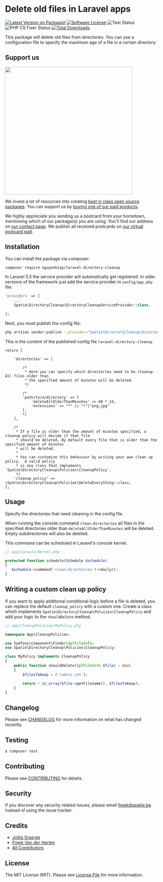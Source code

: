 # Delete old files in Laravel apps

[![Latest Version on Packagist](https://img.shields.io/packagist/v/spatie/laravel-directory-cleanup.svg?style=flat-square)](https://packagist.org/packages/spatie/laravel-directory-cleanup)
[![Software License](https://img.shields.io/badge/license-MIT-brightgreen.svg?style=flat-square)](LICENSE.md)
![Test Status](https://img.shields.io/github/workflow/status/spatie/laravel-directory-cleanup/run-tests?label=tests)
![PHP CS Fixer Status](https://img.shields.io/github/workflow/status/spatie/laravel-directory-cleanup/Check%20&%20fix%20styling?label=code%20style)
[![Total Downloads](https://img.shields.io/packagist/dt/spatie/laravel-directory-cleanup.svg?style=flat-square)](https://packagist.org/packages/spatie/laravel-directory-cleanup)

This package will delete old files from directories. You can use a configuration file to specify the maximum age of a file in a certain directory.

## Support us

[<img src="https://github-ads.s3.eu-central-1.amazonaws.com/laravel-directory-cleanup.jpg?t=1" width="419px" />](https://spatie.be/github-ad-click/laravel-directory-cleanup)

We invest a lot of resources into creating [best in class open source packages](https://spatie.be/open-source). You can support us by [buying one of our paid products](https://spatie.be/open-source/support-us).

We highly appreciate you sending us a postcard from your hometown, mentioning which of our package(s) you are using. You'll find our address on [our contact page](https://spatie.be/about-us). We publish all received postcards on [our virtual postcard wall](https://spatie.be/open-source/postcards).

## Installation

You can install the package via composer:

``` bash
composer require nguyenhiep/laravel-directory-cleanup
```

In Laravel 5.5 the service provider will automatically get registered. In older versions of the framework just add the service provider in `config/app.php` file:

```php
'providers' => [
    ...
    Spatie\DirectoryCleanup\DirectoryCleanupServiceProvider::class,

];
```
Next, you must publish the config file:

```bash
php artisan vendor:publish --provider="Spatie\DirectoryCleanup\DirectoryCleanupServiceProvider"
```
This is the content of the published config file `laravel-directory-cleanup`

```
return [

    'directories' => [

        /*
         * Here you can specify which directories need to be cleanup. All files older than
         * the specified amount of minutes will be deleted.
         */

        /*
        'path/to/a/directory' => [
            'deleteAllOlderThanMinutes' => 60 * 24,
            'extensions' => "*" // "*"|"png,jpg"
        ],
        */
    ],

    /*
     * If a file is older than the amount of minutes specified, a cleanup policy will decide if that file
     * should be deleted. By default every file that is older than the specified amount of minutes
     * will be deleted.
     *
     * You can customize this behaviour by writing your own clean up policy.  A valid policy
     * is any class that implements `Spatie\DirectoryCleanup\Policies\CleanupPolicy`.
     */
    'cleanup_policy' => \Spatie\DirectoryCleanup\Policies\DeleteEverything::class,
];
```

## Usage

Specify the directories that need cleaning in the config file.

When running the console command `clean:directories` all files in the specified directories older than `deleteAllOlderThanMinutes` will be deleted. Empty subdirectories will also be deleted.

This command can be scheduled in Laravel's console kernel.

```php
// app/Console/Kernel.php

protected function schedule(Schedule $schedule)
{
   $schedule->command('clean:directories')->daily();
}

```

## Writing a custom clean up policy

If you want to apply additional conditional logic before a file is deleted, you can replace the default `cleanup_policy` with a custom one.
Create a class which implements `Spatie\DirectoryCleanup\Policies\CleanupPolicy` and add your logic to the `shouldDelete` method.

```php
// app/CleanupPolicies/MyPolicy.php

namespace App\CleanupPolicies;

use Symfony\Component\Finder\SplFileInfo;
use Spatie\DirectoryCleanup\Policies\CleanupPolicy;

class MyPolicy implements CleanupPolicy
{
    public function shouldDelete(SplFileInfo $file) : bool
    {
        $filesToKeep = ['robots.txt'];

        return ! in_array($file->getFilename(), $filesToKeep);
    }
}
```

## Changelog

Please see [CHANGELOG](CHANGELOG.md) for more information on what has changed recently.

## Testing

``` bash
$ composer test
```

## Contributing

Please see [CONTRIBUTING](CONTRIBUTING.md) for details.

## Security

If you discover any security related issues, please email freek@spatie.be instead of using the issue tracker.

## Credits

- [Jolita Grazyte](https://github.com/JolitaGrazyte)
- [Freek Van der Herten](https://github.com/freekmurze)
- [All Contributors](../../contributors)

## License

The MIT License (MIT). Please see [License File](LICENSE.md) for more information.
